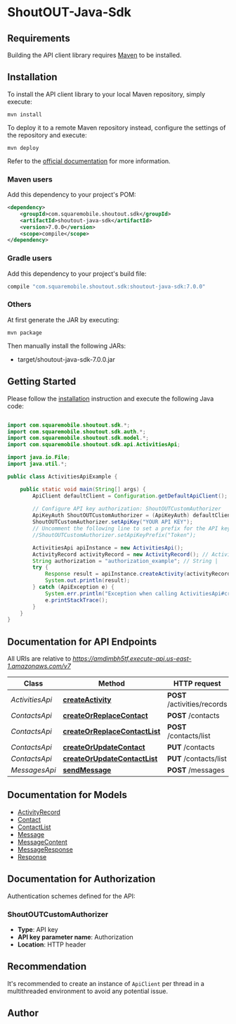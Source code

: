 # ShoutOUT-Java-Sdk

## Requirements

Building the API client library requires [Maven](https://maven.apache.org/) to be installed.

## Installation

To install the API client library to your local Maven repository, simply execute:

```shell
mvn install
```

To deploy it to a remote Maven repository instead, configure the settings of the repository and execute:

```shell
mvn deploy
```

Refer to the [official documentation](https://maven.apache.org/plugins/maven-deploy-plugin/usage.html) for more information.

### Maven users

Add this dependency to your project's POM:

```xml
<dependency>
    <groupId>com.squaremobile.shoutout.sdk</groupId>
    <artifactId>shoutout-java-sdk</artifactId>
    <version>7.0.0</version>
    <scope>compile</scope>
</dependency>
```

### Gradle users

Add this dependency to your project's build file:

```groovy
compile "com.squaremobile.shoutout.sdk:shoutout-java-sdk:7.0.0"
```

### Others

At first generate the JAR by executing:

    mvn package

Then manually install the following JARs:

* target/shoutout-java-sdk-7.0.0.jar

## Getting Started

Please follow the [installation](#installation) instruction and execute the following Java code:

```java

import com.squaremobile.shoutout.sdk.*;
import com.squaremobile.shoutout.sdk.auth.*;
import com.squaremobile.shoutout.sdk.model.*;
import com.squaremobile.shoutout.sdk.api.ActivitiesApi;

import java.io.File;
import java.util.*;

public class ActivitiesApiExample {

    public static void main(String[] args) {
        ApiClient defaultClient = Configuration.getDefaultApiClient();
        
        // Configure API key authorization: ShoutOUTCustomAuthorizer
        ApiKeyAuth ShoutOUTCustomAuthorizer = (ApiKeyAuth) defaultClient.getAuthentication("ShoutOUTCustomAuthorizer");
        ShoutOUTCustomAuthorizer.setApiKey("YOUR API KEY");
        // Uncomment the following line to set a prefix for the API key, e.g. "Token" (defaults to null)
        //ShoutOUTCustomAuthorizer.setApiKeyPrefix("Token");

        ActivitiesApi apiInstance = new ActivitiesApi();
        ActivityRecord activityRecord = new ActivityRecord(); // ActivityRecord | 
        String authorization = "authorization_example"; // String | 
        try {
            Response result = apiInstance.createActivity(activityRecord, authorization);
            System.out.println(result);
        } catch (ApiException e) {
            System.err.println("Exception when calling ActivitiesApi#createActivity");
            e.printStackTrace();
        }
    }
}

```

## Documentation for API Endpoints

All URIs are relative to *https://amdimbh5tf.execute-api.us-east-1.amazonaws.com/v7*

Class | Method | HTTP request | Description
------------ | ------------- | ------------- | -------------
*ActivitiesApi* | [**createActivity**](docs/ActivitiesApi.md#createActivity) | **POST** /activities/records | 
*ContactsApi* | [**createOrReplaceContact**](docs/ContactsApi.md#createOrReplaceContact) | **POST** /contacts | 
*ContactsApi* | [**createOrReplaceContactList**](docs/ContactsApi.md#createOrReplaceContactList) | **POST** /contacts/list | 
*ContactsApi* | [**createOrUpdateContact**](docs/ContactsApi.md#createOrUpdateContact) | **PUT** /contacts | 
*ContactsApi* | [**createOrUpdateContactList**](docs/ContactsApi.md#createOrUpdateContactList) | **PUT** /contacts/list | 
*MessagesApi* | [**sendMessage**](docs/MessagesApi.md#sendMessage) | **POST** /messages | 


## Documentation for Models

 - [ActivityRecord](docs/ActivityRecord.md)
 - [Contact](docs/Contact.md)
 - [ContactList](docs/ContactList.md)
 - [Message](docs/Message.md)
 - [MessageContent](docs/MessageContent.md)
 - [MessageResponse](docs/MessageResponse.md)
 - [Response](docs/Response.md)


## Documentation for Authorization

Authentication schemes defined for the API:
### ShoutOUTCustomAuthorizer

- **Type**: API key
- **API key parameter name**: Authorization
- **Location**: HTTP header


## Recommendation

It's recommended to create an instance of `ApiClient` per thread in a multithreaded environment to avoid any potential issue.

## Author



